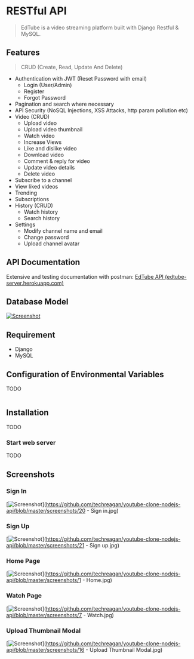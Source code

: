 # RESTful API 

> EdTube is a video streaming platform built with Django Restful & MySQL.

## Features

> CRUD (Create, Read, Update And Delete)

- Authentication with JWT (Reset Password with email)
  - Login (User/Admin)
  - Register
  - Forgot Password
- Pagination and search where necessary
- API Security (NoSQL Injections, XSS Attacks, http param pollution etc)
- Video (CRUD)
  - Upload video
  - Upload video thumbnail
  - Watch video
  - Increase Views
  - Like and dislike video
  - Download video
  - Comment & reply for video
  - Update video details
  - Delete video
- Subscribe to a channel
- View liked videos
- Trending
- Subscriptions
- History (CRUD)
  - Watch history
  - Search history
- Settings
  - Modify channel name and email
  - Change password
  - Upload channel avatar

## API Documentation

Extensive and testing documentation with postman: [EdTube API (edtube-server.herokuapp.com)](https://edtube-server.herokuapp.com/api/v1/docs)

## Database Model

[![Screenshot](https://github.com/techreagan/youtube-clone-nodejs-api/raw/master/screenshots/vue_tube_ERD.jpg)](https://github.com/techreagan/youtube-clone-nodejs-api/blob/master/screenshots/vue_tube_ERD.jpg)

## Requirement

- Django
- MySQL

## Configuration of Environmental Variables

TODO

```

```

## Installation

TODO

### Start web server

TODO

## Screenshots

### Sign In

[![Screenshot](https://github.com/techreagan/youtube-clone-nodejs-api/raw/master/screenshots/20%20-%20Sign%20in.jpg)](https://github.com/techreagan/youtube-clone-nodejs-api/blob/master/screenshots/20 - Sign in.jpg)

### Sign Up

[![Screenshot](https://github.com/techreagan/youtube-clone-nodejs-api/raw/master/screenshots/21%20-%20Sign%20up.jpg)](https://github.com/techreagan/youtube-clone-nodejs-api/blob/master/screenshots/21 - Sign up.jpg)

### Home Page

[![Screenshot](https://github.com/techreagan/youtube-clone-nodejs-api/raw/master/screenshots/1%20-%20Home.jpg)](https://github.com/techreagan/youtube-clone-nodejs-api/blob/master/screenshots/1 - Home.jpg)

### Watch Page

[![Screenshot](https://github.com/techreagan/youtube-clone-nodejs-api/raw/master/screenshots/7%20-%20Watch.jpg)](https://github.com/techreagan/youtube-clone-nodejs-api/blob/master/screenshots/7 - Watch.jpg)

### Upload Thumbnail Modal

[![Screenshot](https://github.com/techreagan/youtube-clone-nodejs-api/raw/master/screenshots/16%20-%20Upload%20Thumbnail%20Modal.jpg)](https://github.com/techreagan/youtube-clone-nodejs-api/blob/master/screenshots/16 - Upload Thumbnail Modal.jpg)
